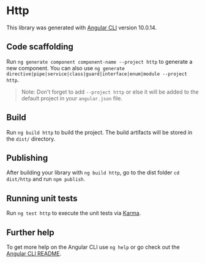 # Http

This library was generated with [Angular CLI](https://github.com/angular/angular-cli) version 10.0.14.

## Code scaffolding

Run `ng generate component component-name --project http` to generate a new component. You can also use `ng generate directive|pipe|service|class|guard|interface|enum|module --project http`.
> Note: Don't forget to add `--project http` or else it will be added to the default project in your `angular.json` file. 

## Build

Run `ng build http` to build the project. The build artifacts will be stored in the `dist/` directory.

## Publishing

After building your library with `ng build http`, go to the dist folder `cd dist/http` and run `npm publish`.

## Running unit tests

Run `ng test http` to execute the unit tests via [Karma](https://karma-runner.github.io).

## Further help

To get more help on the Angular CLI use `ng help` or go check out the [Angular CLI README](https://github.com/angular/angular-cli/blob/master/README.md).
